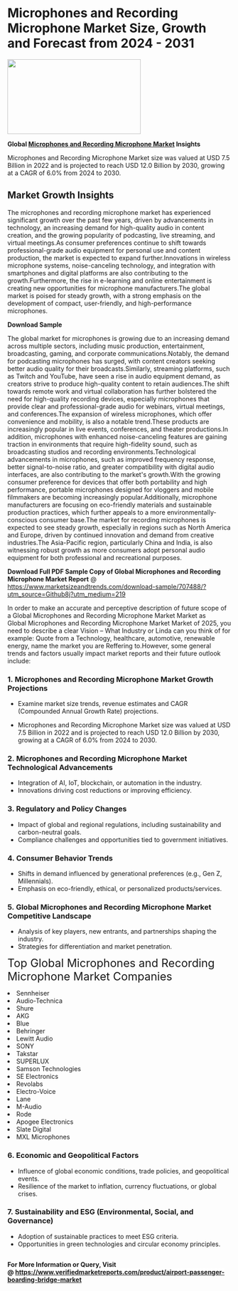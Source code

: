 <H1>Microphones and Recording Microphone Market Size, Growth and Forecast from 2024 - 2031</H1><img class="aligncenter size-medium wp-image-584254" src="https://thirdeyenews.in/wp-content/uploads/2024/09/Global-Market-Research-300x168.jpeg" alt="" width="300" height="168" /><p><strong>Global&nbsp;<a href="https://www.marketsizeandtrends.com/download-sample/707488/?utm_source=Github8j?utm_medium=219">Microphones and Recording Microphone Market</a> Insights</strong></p><p>Microphones and Recording Microphone Market size was valued at USD 7.5 Billion in 2022 and is projected to reach USD 12.0 Billion by 2030, growing at a CAGR of 6.0% from 2024 to 2030.</p><p><h2>Market Growth Insights</h2> <p>The microphones and recording microphone market has experienced significant growth over the past few years, driven by advancements in technology, an increasing demand for high-quality audio in content creation, and the growing popularity of podcasting, live streaming, and virtual meetings.As consumer preferences continue to shift towards professional-grade audio equipment for personal use and content production, the market is expected to expand further.Innovations in wireless microphone systems, noise-canceling technology, and integration with smartphones and digital platforms are also contributing to the growth.Furthermore, the rise in e-learning and online entertainment is creating new opportunities for microphone manufacturers.The global market is poised for steady growth, with a strong emphasis on the development of compact, user-friendly, and high-performance microphones.</p> <p><strong>Download Sample</strong></p> <p>The global market for microphones is growing due to an increasing demand across multiple sectors, including music production, entertainment, broadcasting, gaming, and corporate communications.Notably, the demand for podcasting microphones has surged, with content creators seeking better audio quality for their broadcasts.Similarly, streaming platforms, such as Twitch and YouTube, have seen a rise in audio equipment demand, as creators strive to produce high-quality content to retain audiences.The shift towards remote work and virtual collaboration has further bolstered the need for high-quality recording devices, especially microphones that provide clear and professional-grade audio for webinars, virtual meetings, and conferences.The expansion of wireless microphones, which offer convenience and mobility, is also a notable trend.These products are increasingly popular in live events, conferences, and theater productions.In addition, microphones with enhanced noise-canceling features are gaining traction in environments that require high-fidelity sound, such as broadcasting studios and recording environments.Technological advancements in microphones, such as improved frequency response, better signal-to-noise ratio, and greater compatibility with digital audio interfaces, are also contributing to the market's growth.With the growing consumer preference for devices that offer both portability and high performance, portable microphones designed for vloggers and mobile filmmakers are becoming increasingly popular.Additionally, microphone manufacturers are focusing on eco-friendly materials and sustainable production practices, which further appeals to a more environmentally-conscious consumer base.The market for recording microphones is expected to see steady growth, especially in regions such as North America and Europe, driven by continued innovation and demand from creative industries.The Asia-Pacific region, particularly China and India, is also witnessing robust growth as more consumers adopt personal audio equipment for both professional and recreational purposes.<p><span class=""><strong>Download Full PDF Sample Copy of Global Microphones and Recording Microphone Market Report</strong> @ <a href="https://www.marketsizeandtrends.com/download-sample/707488/?utm_source=Github8j?utm_medium=219" target="_blank">https://www.marketsizeandtrends.com/download-sample/707488/?utm_source=Github8j?utm_medium=219</a></span></p><p>In order to make an accurate and perceptive description of future scope of a Global&nbsp;Microphones and Recording Microphone Market Market as Global&nbsp;Microphones and Recording Microphone Market Market of 2025, you need to describe a clear Vision &ndash; What Industry or Linda can you think of for example: Quote from a Technology, healthcare, automotive, renewable energy, name the market you are Reffering to.However, some general trends and factors usually impact market reports and their future outlook include:</p><h3>1.&nbsp;<strong>Microphones and Recording Microphone Market Growth Projections</strong></h3><ul><li>Examine market size trends, revenue estimates and CAGR (Compounded Annual Growth Rate) projections.</li><li><p>Microphones and Recording Microphone Market size was valued at USD 7.5 Billion in 2022 and is projected to reach USD 12.0 Billion by 2030, growing at a CAGR of 6.0% from 2024 to 2030.</p></li></ul><h3>2.&nbsp;<strong>Microphones and Recording Microphone Market Technological Advancements</strong></h3><ul><li>Integration of AI, IoT, blockchain, or automation in the industry.</li><li>Innovations driving cost reductions or improving efficiency.</li></ul><h3>3.&nbsp;<strong>Regulatory and Policy Changes</strong></h3><ul><li>Impact of global and regional regulations, including sustainability and carbon-neutral goals.</li><li>Compliance challenges and opportunities tied to government initiatives.</li></ul><h3>4.&nbsp;<strong>Consumer Behavior Trends</strong></h3><ul><li>Shifts in demand influenced by generational preferences (e.g., Gen Z, Millennials).</li><li>Emphasis on eco-friendly, ethical, or personalized products/services.</li></ul><h3>5.&nbsp;<strong>Global Microphones and Recording Microphone Market Competitive Landscape</strong></h3><ul><li>Analysis of key players, new entrants, and partnerships shaping the industry.</li><li>Strategies for differentiation and market penetration.</li></ul><p data-pm-slice="1 1 []"><span style="color: inherit; font-family: inherit; font-size: 25px;">Top Global Microphones and Recording Microphone Market Companies</span></p><div class="" data-test-id=""><p><li>Sennheiser</li><li> Audio-Technica</li><li> Shure</li><li> AKG</li><li> Blue</li><li> Behringer</li><li> Lewitt Audio</li><li> SONY</li><li> Takstar</li><li> SUPERLUX</li><li> Samson Technologies</li><li> SE Electronics</li><li> Revolabs</li><li> Electro-Voice</li><li> Lane</li><li> M-Audio</li><li> Rode</li><li> Apogee Electronics</li><li> Slate Digital</li><li> MXL Microphones</li></p></div><h3>6.&nbsp;<strong>Economic and Geopolitical Factors</strong></h3><ul><li>Influence of global economic conditions, trade policies, and geopolitical events.</li><li>Resilience of the market to inflation, currency fluctuations, or global crises.</li></ul><h3>7.&nbsp;<strong>Sustainability and ESG (Environmental, Social, and Governance)</strong></h3><ul><li>Adoption of sustainable practices to meet ESG criteria.</li><li>Opportunities in green technologies and circular economy principles.</li></ul><h2><strong style="font-size: 14px;">For More Information or Query, Visit @&nbsp;</strong><a style="background-color: #ffffff; font-size: 14px;" href="https://www.marketsizeandtrends.com/report/microphones-and-recording-microphone-market/" target="_blank">https://www.verifiedmarketreports.com/product/airport-passenger-boarding-bridge-market</a></h2>